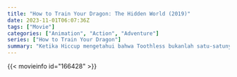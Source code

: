 ```yaml
---
title: "How to Train Your Dragon: The Hidden World (2019)"
date: 2023-11-01T06:07:36Z
tags: ["Movie"]
categories: ["Animation", "Action", "Adventure"]
series: ["How to Train Your Dragon"]
summary: "Ketika Hiccup mengetahui bahwa Toothless bukanlah satu-satunya Night Fury, dia harus mencari Dunia Tersembunyi, sebuah Utopia Naga rahasia sebelum seorang tiran bayaran bernama Grimmel menemukannya terlebih dahulu."
---
```


<mux-player stream-type="on-demand"
src="https://kp3d-my.sharepoint.com/personal/ryoo_kp3d_onmicrosoft_com/_layouts/15/download.aspx?share=EQox56hoHG5ErnTqyO-uUV0BO4lXa-1BlVTUwPxlpS_FYg" prefer-playback="mse" controls>

</mux-player>


{{< movieinfo id="166428" >}}

<script src="https://cdn.jsdelivr.net/npm/@mux/mux-player"></script>

 <script type="application/ld+json ">
{
"@context": "https://schema.org/",
"@type": "VideoObject",
"name": "How to Train Your Dragon: The Hidden World",
"contentUrl": "https://stream.mux.com/wfV9YCZlsOixyywHp00MxLSgggBpIlCg7L5YP413ZZJM.m3u8",
"thumbnailUrl": "https://www.themoviedb.org/t/p/original/kcLsr979qI3mipFuZrUVNegKgJK.jpg?width=314&fit_mode=preserve&time=25",
"uploadDate": "2023-11-01T06:07:36Z",
}

</script>